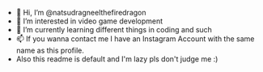- 👋 Hi, I’m @natsudragneelthefiredragon
- 👀 I’m interested in video game development
- 🌱 I’m currently learning different things in coding and such
- 📫 If you wanna contact me I have an Instagram Account with the same name as this profile.
- Also this readme is default and I'm lazy pls don't judge me :)

<!---
natsudragneelthefiredragon/natsudragneelthefiredragon is a ✨ special ✨ repository because its `README.md` (this file) appears on your GitHub profile.
You can click the Preview link to take a look at your changes.
--->
